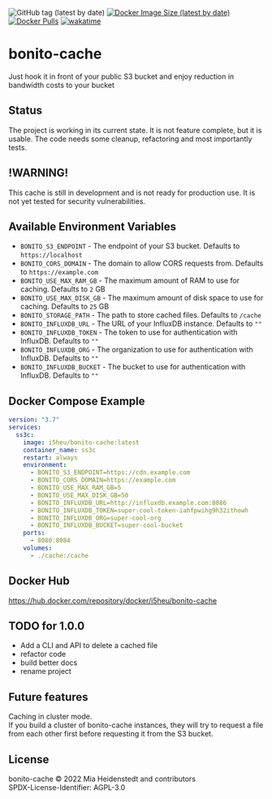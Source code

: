 ![GitHub tag (latest by date)](https://img.shields.io/github/v/tag/i5heu/bonito-cache)
[![Docker Image Size (latest by date)](https://img.shields.io/docker/image-size/i5heu/simple-S3-cache)](https://hub.docker.com/repository/docker/i5heu/simple-S3-cache)
[![Docker Pulls](https://img.shields.io/docker/pulls/i5heu/simple-S3-cache)](https://hub.docker.com/repository/docker/i5heu/simple-S3-cache)
[![wakatime](https://wakatime.com/badge/github/i5heu/bonito-cache.svg)](https://wakatime.com/badge/github/i5heu/bonito-cache)

# bonito-cache
Just hook it in front of your public S3 bucket and enjoy reduction in bandwidth costs to your bucket

## Status
The project is working in its current state. It is not feature complete, but it is usable.
The code needs some cleanup, refactoring and most importantly tests.

## !WARNING!
This cache is still in development and is not ready for production use. It is not yet tested for security vulnerabilities.

## Available Environment Variables
* `BONITO_S3_ENDPOINT` - The endpoint of your S3 bucket. Defaults to `https://localhost`
* `BONITO_CORS_DOMAIN` - The domain to allow CORS requests from. Defaults to `https://example.com`
* `BONITO_USE_MAX_RAM_GB` - The maximum amount of RAM to use for caching. Defaults to `2` GB
* `BONITO_USE_MAX_DISK_GB` - The maximum amount of disk space to use for caching. Defaults to `25` GB
* `BONITO_STORAGE_PATH` - The path to store cached files. Defaults to `/cache`
* `BONITO_INFLUXDB_URL` - The URL of your InfluxDB instance. Defaults to `""`
* `BONITO_INFLUXDB_TOKEN` - The token to use for authentication with InfluxDB. Defaults to `""`
* `BONITO_INFLUXDB_ORG` - The organization to use for authentication with InfluxDB. Defaults to `""`
* `BONITO_INFLUXDB_BUCKET` - The bucket to use for authentication with InfluxDB. Defaults to `""`

## Docker Compose Example
```yaml
version: "3.7"
services:
  ss3c:
    image: i5heu/bonito-cache:latest
    container_name: ss3c
    restart: always
    environment:
      - BONITO_S3_ENDPOINT=https://cdn.example.com
      - BONITO_CORS_DOMAIN=https://example.com
      - BONITO_USE_MAX_RAM_GB=5
      - BONITO_USE_MAX_DISK_GB=50
      - BONITO_INFLUXDB_URL=http://influxdb.example.com:8086
      - BONITO_INFLUXDB_TOKEN=super-cool-token-iahfpwihg9h32ithowh
      - BONITO_INFLUXDB_ORG=super-cool-org
      - BONITO_INFLUXDB_BUCKET=super-cool-bucket
    ports:
      - 8080:8084
    volumes:
      - ./cache:/cache
```

## Docker Hub
https://hub.docker.com/repository/docker/i5heu/bonito-cache

## TODO for 1.0.0
- Add a CLI and API to delete a cached file
- refactor code
- build better docs
- rename project

## Future features 

Caching in cluster mode.  
If you build a cluster of bonito-cache instances, they will try to request a file from each other first before requesting it from the S3 bucket.  

## License
bonito-cache © 2022 Mia Heidenstedt and contributors   
SPDX-License-Identifier: AGPL-3.0  
